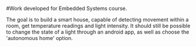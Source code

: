#Work developed for Embedded Systems course.

The goal is to build a smart house, capable of detecting movement within a room, get temperature readings and light intensity.
It should still be possible to change the state of a light through an android app, as well as choose the 'autonomous home' option.
